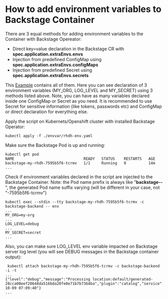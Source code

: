 # How to add environment variables to Backstage Container

There are 3 equal methods for adding environment variables to the Container with Backstage Opereator:

* Direct key=value declaration in the Backstage CR with **spec.application.extraEnvs.envs**
* Injection from predefined ConfigMap using **spec.application.extraEnvs.configMaps**
* Injection from predefined Secret using **spec.application.extraEnvs.secrets**

This [Example](bs-env.yaml) contains all of them.
Here you can see declaration of 3 environment variables (MY_ORG, LOG_LEVEL and MY_SECRET) using 3 methods listed above.
Note, you can have as many variables declared inside one ConfigMap or Secret as you need. It is recommended to use Secret for sensitive information (like tokens, passwords etc) and ConfigMap or direct declaration for everything else.

Apply the script on Kubernets/Openshift cluster with installed Backstage Operator:

````
kubectl apply -f ./envvar/rhdh-env.yaml 
````

Make sure the Backstage Pod is up and running:

````
kubectl get pod                             
NAME                               READY   STATUS    RESTARTS   AGE
backstage-my-rhdh-7595b5f6-tcrmv   1/1     Running   0          14m
...
````

Check if environment variables declared in the script are injected to the Backstage Container.
Note: the Pod name prefix is always like "**backstage-<your-CR-name>-**", the generated Pod name suffix varying (will be different in your case, not "-7595b5f6-tcrmv")

````
kubectl exec --stdin --tty backstage-my-rhdh-7595b5f6-tcrmv -c backstage-backend -- env      
...
MY_ORG=my-org
...
LOG_LEVEL=debug
...
MY_SECRET=secret
...
````

Also, you can make sure LOG_LEVEL env variable impacted on Backstage server log level (you will see DEBUG messages in the Backstage container output):

````
 kubectl attach backstage-my-rhdh-7595b5f6-tcrmv -c backstage-backend -i -t 
...
{"level":"debug","message":"Processing location:default/generated-28cca00eef20648da516bda20fe0e71b7b7364ba","plugin":"catalog","service":"backstage","timestamp":"2024-10-09 07:09:40"}
...

````